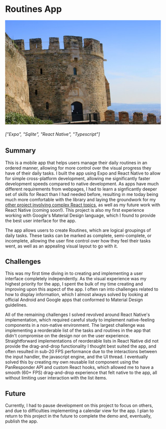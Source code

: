 # Routines App

![Test Image](./images/kastra.jpg)

###### ["Expo", "Sqlite", "React Native", "Typescript"]

## Summary

This is a mobile app that helps users manage their daily routines in an ordered manner, allowing for more control over the visual progress they have of their daily tasks. I built the app using Expo and React Native to allow for simple cross-platform development, allowing me significantly faster development speeds compared to native development. As apps have much different requirements from webpages, I had to learn a signficantly deeper set of skills for React than I had needed before, resulting in me today being much more comfortable with the library and laying the groundwork for my [other project involving complex React topics](/Portfolio), as well as my future work with React Native (coming soon!). This project is also my first experience working with Google's Material Design language, which I found to provide the best user interface for the app.

The app allows users to create Routines, which are logical groupings of daily tasks. These tasks can be marked as complete, semi-complete, or incomplete, allowing the user fine control over how they feel their tasks went, as well as an appealing visual layout to go with it.

## Challenges

This was my first time diving in to creating and implementing a user interface completely independently. As the visual experience was my highest priority for the app, I spent the bulk of my time creating and improving upon this aspect of the app. I often ran into challenges related to how to display information, which I almost always solved by looking at official Android and Google apps that conformed to Material Design guidelines.

All of the remaining challenges I solved revolved around React Native's implementation, which required careful study to implement native-feeling components in a non-native environment. The largest challenge was implementing a reorderable list of the tasks and routines in the app that didn't compromise on the design nor on the user experience. Straightforward implementations of reorderable lists in React Native did not provide the drag-and-drop functionality I thought best suited the app, and often resulted in sub-20 FPS performance due to the interactions between the input handler, the javascript engine, and the UI thread. I eventually solved this by creating my own reusable list component using the PanResponder API and custom React hooks, which allowed me to have a smooth (60+ FPS) drag-and-drop experience that felt native to the app, all without limiting user interaction with the list items.

## Future

Currently, I had to pause development on this project to focus on others, and due to difficulties implementing a calendar view for the app. I plan to return to this project in the future to complete the demo and, eventually, publish the app.
